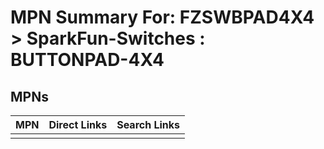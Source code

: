 



# MPN Summary For: FZSWBPAD4X4 > SparkFun-Switches : BUTTONPAD-4X4

## MPNs
  

|MPN|Direct Links|Search Links|
| :--- | :--- | :--- |
||||
